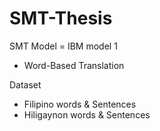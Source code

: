 # SMT-Thesis

SMT Model = IBM model 1
- Word-Based Translation

Dataset
- Filipino words & Sentences
- Hiligaynon words & Sentences
